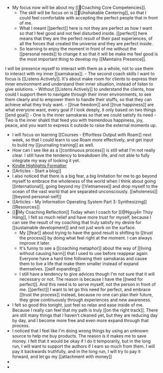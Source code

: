 - My focus now will be about my [[🌱Coaching Core Competencies]]. 
    - The skill will be focus on is [[🌱Unshakable Centering]], so that I could feel comfortable with accepting the perfect people that in front of me. 
    - What I meant [[perfect]] here is not they are perfect as how I want so that I feel good and not feel disturbed inside. [[perfect]] here means that they are the perfect result of their past experiences, of all the forces that created the universe and they are perfect inside.
    - So learning to enjoy the moment in front of me without the [[personal needs]] to change it so that it will be make me feel good is the most important thing to develop my [[Maintains Presence]]. 

I will be presence myself to interact with them as a whole, not to use them to interact with my inner [[samskaras]].
        - The second coach skills I want to focus is [[Listens Actively]]. It's about make room for clients to express their inner environment and understand their inner situation, instead of listen to give solutions.
        - Without [[Listens Actively]] to understand the clients, how could I support them to navigate through their inner environments, to see them clearly and to empower them to handle their stuffs, so that they can achieve what they truly want. 
        - [[true freedom]] and [[true happiness]] are what everyone want, every goal if I look deeply, it only based on two things [[end goal]]
        - One is the inner samskaras so that we could satisfy its need
            - Two is the inner shakti that feed you with tremendous happiness, joy, peace, and you want to express it outside to raise the external moments up.
- I will focus on learning [[Courses - Effortless Output with Roam]] next week, so that I could learn to use Roam more effectively, and get input to build my [[journaling training]] as well.
- How can I see like as a [[continuous process]] is still what I'm not really clear. I still have the tendency to breakdown life, and not able to fully integrate my way of looking it yet.
- [Kindle Highlights Formatter](https://kindle-formatter.vercel.app/)
- [[Articles - Start a blog]]
- I also noticed that there is a big fear, a big limitation for me to go beyond myself to embrace the wholeness of the world when I think about going [[international]], going beyond my [[Vietnamese]] and drop myself to the ocean of the vast world that are separated unconsciously. [[wholeness]] [[beyond personal-self]]
- [[Articles - My Information Operating System Part 3: Synthesizing]] [[Resources]]
- [[🌱My Coaching Reflection]] Today when I coach for [[@Nguyễn Thúy Hằng]], I felt so much relief and have more trust for myself, because I can see the result of my coaching that truly satisfy my desire for [[sustainable development]] and not just work on the surface. 
    - My [[fear]] about trying to have the good result is shifting to [[trust the process]] by doing what feel right at the moment. I can always improve it later.
    - It's funny to see a [[coaching metaphor]] about the way of [[living without causing harm]] that I used to use before reappear again. Everyone have a hard time following their samskaras and cause them to live a life that make them smaller instead of expand themselves. [[self expanding]]
    - I still have a tendency to give advices though I'm not sure that it will necessary or not. The reason is because I have the [[need for perfect]]. And this need is to serve myself, not the person in front of me. [[perfect]] I want to let go this need for perfect, and embrace [[trust the process]] instead, because no one can plan their future, they grow continuously through experiences and new awareness.
- I felt so good this tonight, just feel so relax and ease inside of me. Because I really can feel that my path is truly [[on the right track]]. There are still many things that I haven't cleaned yet, but they are reducing day by day, and I become more free and even more expand through that process.
- I noticed that I feel like I'm doing wrong things by using an unknown source to help me buy products. The reason is it makes me to save money. I felt that it would be okay if I do it temporarily, but in the long run, I will want to support the authors if I earn so much from them. I will pay it backwards truthfully, and in the long run, I will try to pay it forward, and let go my [[attachment with money]]
- 
- 
